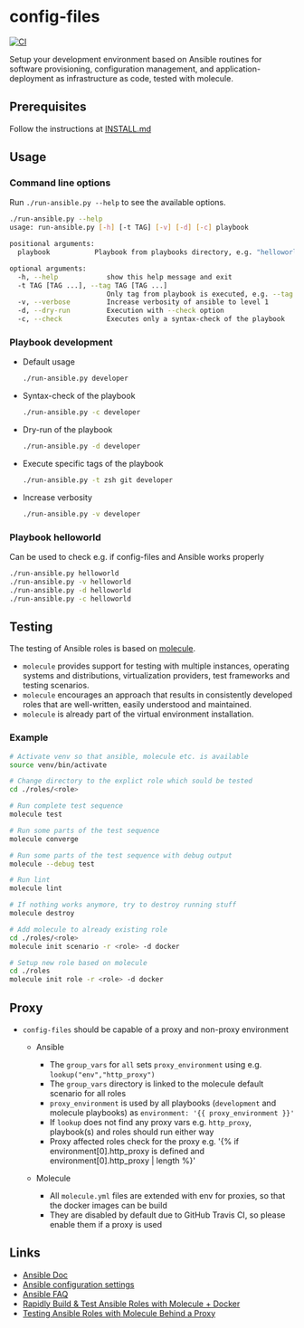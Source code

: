 # config-files

[![CI](https://github.com/cmuck/config-files/actions/workflows/main.yml/badge.svg?event=schedule)](https://github.com/cmuck/config-files/actions/workflows/main.yml)

Setup your development environment based on Ansible routines for software
provisioning, configuration management, and application-deployment as
infrastructure as code, tested with molecule.

## Prerequisites

Follow the instructions at [INSTALL.md](./INSTALL.md)

## Usage

### Command line options

Run `./run-ansible.py --help` to see the available options.

```sh
./run-ansible.py --help
usage: run-ansible.py [-h] [-t TAG] [-v] [-d] [-c] playbook

positional arguments:
  playbook           Playbook from playbooks directory, e.g. "helloworld"

optional arguments:
  -h, --help            show this help message and exit
  -t TAG [TAG ...], --tag TAG [TAG ...]
                        Only tag from playbook is executed, e.g. --tag zsh git
  -v, --verbose         Increase verbosity of ansible to level 1
  -d, --dry-run         Execution with --check option
  -c, --check           Executes only a syntax-check of the playbook

```

### Playbook development

- Default usage

  ```sh
  ./run-ansible.py developer
  ```

- Syntax-check of the playbook

  ```sh
  ./run-ansible.py -c developer
  ```

- Dry-run of the playbook

  ```sh
  ./run-ansible.py -d developer
  ```

- Execute specific tags of the playbook

  ```sh
  ./run-ansible.py -t zsh git developer
  ```

- Increase verbosity

  ```sh
  ./run-ansible.py -v developer
  ```

### Playbook helloworld

Can be used to check e.g. if config-files and Ansible works properly

```sh
./run-ansible.py helloworld
./run-ansible.py -v helloworld
./run-ansible.py -d helloworld
./run-ansible.py -c helloworld
```

## Testing

The testing of Ansible roles is based on
[molecule](https://molecule.readthedocs.io/en/stable/index.html).

- `molecule` provides support for testing with multiple instances, operating
  systems and distributions, virtualization providers, test frameworks and
  testing scenarios.
- `molecule` encourages an approach that results in consistently developed roles
  that are well-written, easily understood and maintained.
- `molecule` is already part of the virtual environment installation.

### Example

```sh
# Activate venv so that ansible, molecule etc. is available
source venv/bin/activate

# Change directory to the explict role which sould be tested
cd ./roles/<role>

# Run complete test sequence
molecule test

# Run some parts of the test sequence
molecule converge

# Run some parts of the test sequence with debug output
molecule --debug test

# Run lint
molecule lint

# If nothing works anymore, try to destroy running stuff
molecule destroy

# Add molecule to already existing role
cd ./roles/<role>
molecule init scenario -r <role> -d docker

# Setup new role based on molecule
cd ./roles
molecule init role -r <role> -d docker
```

## Proxy

- `config-files` should be capable of a proxy and non-proxy environment
  - Ansible

    - The `group_vars` for `all` sets `proxy_environment` using e.g.
      `lookup("env","http_proxy")`
    - The `group_vars` directory is linked to the molecule default scenario for
      all roles
    - `proxy_environment` is used by all playbooks (`development` and molecule
      playbooks) as `environment: '{{ proxy_environment }}'`
    - If `lookup` does not find any proxy vars e.g. `http_proxy`, playbook(s)
      and roles should run either way
    - Proxy affected roles check for the proxy e.g. '{% if
      environment\[0\].http_proxy is defined and environment\[0\].http_proxy |
      length %}'

  - Molecule

    - All `molecule.yml` files are extended with env for proxies, so that the
      docker images can be build
    - They are disabled by default due to GitHub Travis CI, so please enable
      them if a proxy is used

## Links

- [Ansible Doc](https://docs.ansible.com/)
- [Ansible configuration settings](https://docs.ansible.com/ansible/2.8/reference_appendices/config.html)
- [Ansible FAQ](https://docs.ansible.com/ansible/latest/reference_appendices/faq.html)
- [Rapidly Build & Test Ansible Roles with Molecule + Docker](https://www.youtube.com/watch?v=DAnMyBZ8-Qs)
- [Testing Ansible Roles with Molecule Behind a Proxy](https://renaudmarti.net/posts/molecule-proxy-support/)
